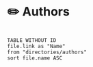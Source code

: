 # ✏️ Authors

```dataview

TABLE WITHOUT ID
file.link as "Name"
from "directories/authors"
sort file.name ASC

```